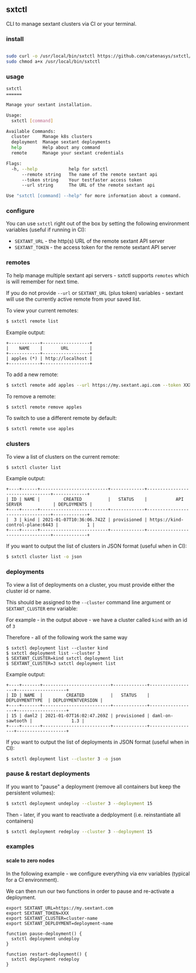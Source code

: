 ## sxtctl

CLI to manage sextant clusters via CI or your terminal.

### install

```bash

sudo curl -o /usr/local/bin/sxtctl https://github.com/catenasys/sxtctl/releases/latest/download/sxtctl-linux-amd64
sudo chmod a+x /usr/local/bin/sxtctl
```

### usage

```bash
sxtctl
======

Manage your sextant installation.

Usage:
  sxtctl [command]

Available Commands:
  cluster     Manage k8s clusters
  deployment  Manage sextant deployments
  help        Help about any command
  remote      Manage your sextant credentials

Flags:
  -h, --help            help for sxtctl
      --remote string   The name of the remote sextant api
      --token string    Your testfaster access token
      --url string      The URL of the remote sextant api

Use "sxtctl [command] --help" for more information about a command.
```

### configure

You can use `sxtctl` right out of the box by setting the following environment variables (useful if running in CI):

 * `SEXTANT_URL` - the http(s) URL of the remote sextant API server
 * `SEXTANT_TOKEN` - the access token for the remote sextant API server

### remotes

To help manage multiple sextant api servers - sxtctl supports `remotes` which is will remember for next time.

If you do not provide `--url` or `SEXTANT_URL` (plus token) variables - sextant will use the currently active remote from your saved list.

To view your current remotes:

```bash
$ sxtctl remote list
```

Example output:

```
+------------+------------------+
|    NAME    |       URL        |
+------------+------------------+
| apples (*) | http://localhost |
+------------+------------------+
```

To add a new remote:

```bash
$ sxtctl remote add apples --url https://my.sextant.api.com --token XXXX
```

To remove a remote:

```bash
$ sxtctl remote remove apples
```

To switch to use a different remote by default:

```bash
$ sxtctl remote use apples
```

### clusters

To view a list of clusters on the current remote:

```bash
$ sxtctl cluster list
```

Example output:

```
+----+------+--------------------------+-------------+---------------------------------+-------------+
| ID | NAME |         CREATED          |   STATUS    |           API SERVER            | DEPLOYMENTS |
+----+------+--------------------------+-------------+---------------------------------+-------------+
|  3 | kind | 2021-01-07T10:36:06.742Z | provisioned | https://kind-control-plane:6443 |           1 |
+----+------+--------------------------+-------------+---------------------------------+-------------+
```

If you want to output the list of clusters in JSON format (useful when in CI):

```bash
$ sxtctl cluster list -o json
```

### deployments

To view a list of deployments on a cluster, you must provide either the cluster id or name.

This should be assigned to the `--cluster` command line argument or `SEXTANT_CLUSTER` env variable:

For example - in the output above - we have a cluster called `kind` with an id of `3`

Therefore - all of the following work the same way

```
$ sxtctl deployment list --cluster kind
$ sxtctl deployment list --cluster 3
$ SEXTANT_CLUSTER=kind sxtctl deployment list
$ SEXTANT_CLUSTER=3 sxtctl deployment list
```

Example output:

```
+----+-------+--------------------------+-------------+------------------+-------------------+
| ID | NAME  |         CREATED          |   STATUS    |  DEPLOYMENTTYPE  | DEPLOYMENTVERSION |
+----+-------+--------------------------+-------------+------------------+-------------------+
| 15 | daml2 | 2021-01-07T16:02:47.269Z | provisioned | daml-on-sawtooth |               1.3 |
+----+-------+--------------------------+-------------+------------------+-------------------+
```

If you want to output the list of deployments in JSON format (useful when in CI):

```bash
$ sxtctl deployment list --cluster 3 -o json
```

### pause & restart deployments

If you want to "pause" a deployment (remove all containers but keep the persistent volumes):

```bash
$ sxtctl deployment undeploy --cluster 3 --deployment 15
```

Then - later, if you want to reactivate a dedployment (i.e. reinstantiate all containers)

```bash
$ sxtctl deployment redeploy --cluster 3 --deployment 15
```

### examples

#### scale to zero nodes

In the following example - we configure everything via env variables (typical for a CI environment).

We can then run our two functions in order to pause and re-activate a deployment.

```
export SEXTANT_URL=https://my.sextant.com
export SEXTANT_TOKEN=XXX
export SEXTANT_CLUSTER=cluster-name
export SEXTANT_DEPLOYMENT=deployment-name

function pause-deployment() {
  sxtctl deployment undeploy
}

function restart-deployment() {
  sxtctl deployment redeploy
}
```